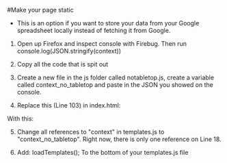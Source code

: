 #Make your page static

- This is an option if you want to store your data from your Google spreadsheet locally instead of fetching it from Google.

 1. Open up Firefox and inspect console with Firebug. Then run console.log(JSON.stringify(context))
 
 2. Copy all the code that is spit out
 
 3. Create a new file in the js folder called notabletop.js, create a variable called context_no_tabletop and paste in the JSON you showed on the console.
 
 4. Replace this (Line 103) in index.html:
 <script type="text/javascript" src="js/loadpagetabletop.js"></script>
 With this:
 <script type="text/javascript" src="js/notabletop.js"></script>

 5. Change all references to "context" in templates.js to "context_no_tabletop". Right now, there is only one reference on Line 18.

 6. Add:
loadTemplates();
 To the bottom of your templates.js file